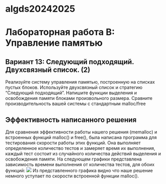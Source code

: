 # algds20242025
# Лабораторная работа B: Управление памятью
## Вариант 13: Следующий подходящий. Двухсвязный список. (2)
Реализуйте систему управления памятью, построенную на списках пустых блоков. Используйте
двухсвязный список и стратегию “Следующий подходящий”.
Напишите функции выделения и освобождения памяти блоками произвольного размера.
Сравните производительность вашей системы с стандартным malloc/free

## Эффективность написанного решения
Для сравнения эффективности работы нашего решения (memalloc) и встроенных функций malloc() и free(), была написана программа для тестирования скорости работы этих функций. Она выполняет определенное количество тестов и замеряет время их выполнения, каждый тест состоит из случайного количества действий выделения и освобождения памяти. На следующем графики представлена зависимость времени выполнения от количества тестов, для обоих функций:
<image src="/images/memalloc.jpg">
Из представленного графика видно что наше решение немного уступает по скорости встроенной функции malloc().

